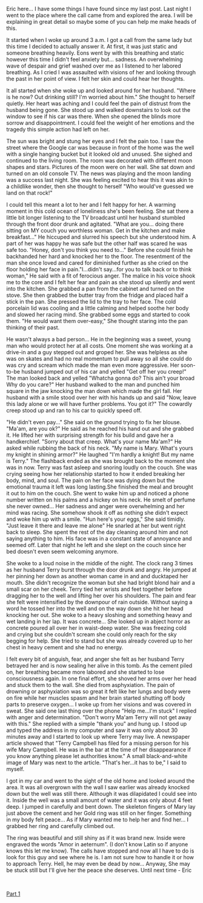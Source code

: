 Eric here... I have some things I have found since my last post. Last night I went to the place where the call came from and explored the area. I will be explaining in great detail so maybe some of you can help me make heads of this.

It started when I woke up around 3 a.m. I got a call from the same lady but this time I decided to actually answer it. At first, it was just static and someone breathing heavily. Eons went by with this breathing and static however this time I didn't feel anxiety but... sadness. An overwhelming wave of despair and grief washed over me as I listened to her labored breathing. As I cried I was assaulted with visions of her and looking through the past in her point of view. I felt her skin and could hear her thoughts.

It all started when she woke up and looked around for her husband. "Where is he now? Out drinking still? I'm worried about him." She thought to herself quietly. Her heart was aching and I could feel the pain of distrust from the husband being gone. She stood up and walked downstairs to look out the window to see if his car was there. When she opened the blinds more sorrow and disappointment. I could feel the weight of her emotions and the tragedy this simple action had left on her.

The sun was bright and stung her eyes and I felt the pain too. I saw the street where the Google car was because in front of the home was the well with a single hanging bucket but it looked old and unused. She sighed and continued to the living room. The room was decorated with different moon shapes and stars. Pictures of the moon were on her wall. She sat down and turned on an old console TV. The news was playing and the moon landing was a success last night. She was feeling excited to hear this it was akin to a childlike wonder, then she thought to herself "Who would've guessed we land on that rock!"

I could tell this meant a lot to her and I felt happy for her. A warming moment in this cold ocean of loneliness she's been feeling. She sat there a little bit longer listening to the TV broadcast until her husband stumbled through the front door drunk and agitated. "What are you... doing there sitting on MY couch you worthless woman. Get in the kitchen and make breakfast..." He hiccuped and slurred his speech but she understood him. A part of her was happy he was safe but the other half was scared he was safe too. "Honey, don't you think you need to..." Before she could finish he backhanded her hard and knocked her to the floor. The resentment of the man she once loved and cared for diminished further as she cried on the floor holding her face in pain."I...didn't say...for you to talk back or to think woman," He said with a fit of ferocious anger. The malice in his voice shook me to the core and I felt her fear and pain as she stood up silently and went into the kitchen. She grabbed a pan from the cabinet and turned on the stove. She then grabbed the butter tray from the fridge and placed half a stick in the pan. She pressed the lid to the tray to her face. The cold porcelain lid was cooling and a little calming and helped soothe her body and slowed her racing mind. She grabbed some eggs and started to cook them. "He would want them over-easy," She thought staring into the pan thinking of their past.

He wasn't always a bad person... He in the beginning was a sweet, young man who would protect her at all costs. One moment she was working at a drive-in and a guy stepped out and groped her. She was helpless as she was on skates and had no real momentum to pull away so all she could do was cry and scream which made the man even more aggressive. Her soon-to-be husband jumped out of his car and yelled "Get off her you creep!" The man looked back and yelled "Whatcha gonna do? This ain't your broad Why do you care?" Her husband walked to the man and punched him square in the jaw knocking the man down which made the girl fall. Her husband with a smile stood over her with his hands up and said "Now, leave this lady alone or we will have further problems. You got it?" The cowardly creep stood up and ran to his car to quickly speed off.

"He didn't even pay..." She said on the ground trying to fix her blouse. "Ma'am, are you ok?" He said as he reached his hand out and she grabbed it. He lifted her with surprising strength for his build and gave her a handkerchief. "Sorry about that creep. What's your name Ma'am?" He asked while rubbing the back of his neck. "My name is Mary. What's yours my knight in shining armor?" He laughed "I'm hardly a knight! But my name is Terry." The flashback ended as she was brought back to the moment she was in now. Terry was fast asleep and snoring loudly on the couch. She was crying seeing how her relationship started to how it ended breaking her body, mind, and soul. The pain on her face was dying down but the emotional trauma it left was long lasting.She finished the meal and brought it out to him on the couch. She went to wake him up and noticed a phone number written on his palms and a hickey on his neck. He smelt of perfume she never owned... Her sadness and anger were overwhelming and her mind was racing. She somehow shook it off as nothing she didn't expect and woke him up with a smile. "Hun here's your eggs," She said timidly. "Just leave it there and leave me alone" He snarled at her but went right back to sleep. She spent the rest of the day cleaning around him and not saying anything to him. His face was in a constant state of annoyance and seemed off. Later that night he left and she slept on the couch since her bed doesn't even seem welcoming anymore.

She woke to a loud noise in the middle of the night. The clock rang 3 times as her husband Terry burst through the door drunk and angry. He jumped at her pinning her down as another woman came in and and ducktaped her mouth. She didn't recognize the woman but she had bright blond hair and a small scar on her cheek. Terry tied her wrists and feet together before dragging her to the well and lifting her over his shoulders. The pain and fear she felt were intensified by the downpour of rain outside. Without saying a word he tossed her into the well and on the way down she hit her head knocking her out. She woke to a heavy sloshing and something heavy and wet landing in her lap. It was concrete... She looked up in abject horror as concrete poured all over her in waist-deep water. She was freezing cold and crying but she couldn't scream she could only reach for the sky begging for help. She tried to stand but she was already covered up to her chest in heavy cement and she had no energy.

I felt every bit of anguish, fear, and anger she felt as her husband Terry betrayed her and is now sealing her alive in this tomb. As the cement piled on, her breathing became more labored and she started to lose consciousness again. In one final effort, she shoved her arms over her head and stuck them to the wall. She died from asphyxiation. The pain of drowning or asphyxiation was so great it felt like her lungs and body were on fire while her muscles spasm and her brain started shutting off body parts to preserve oxygen... I woke up from her visions and was covered in sweat. She said one last thing over the phone "Help me...I'm stuck" I replied with anger and determination. "Don't worry Ma'am Terry will not get away with this." She replied with a simple "thank you" and hung up. I stood up and typed the address in my computer and saw it was only about 30 minutes away and I started to look up where Terry may live. A newspaper article showed that "Terry Campbell has filed for a missing person for his wife Mary Campbell. He was in the bar at the time of her disappearance if you know anything please let authorities know." A small black-and-white image of Mary was next to the article. "That's her...it has to be," I said to myself.

I got in my car and went to the sight of the old home and looked around the area. It was all overgrown with the wall I saw earlier was already knocked down but the well was still there. Although it was dilapidated I could see into it. Inside the well was a small amount of water and it was only about 4 feet deep. I jumped in carefully and bent down. The skeleton fingers of Mary lay just above the cement and her Gold ring was still on her finger. Something in my body felt peace... As if Mary wanted me to help her and find her... I grabbed her ring and carefully climbed out.

The ring was beautiful and still shiny as if it was brand new. Inside were engraved the words "Amor in aeternum". (I don't know Latin so if anyone knows this let me know). The calls have stopped and now all I have to do is look for this guy and see where he is. I am not sure how to handle it or how to approach Terry. Hell, he may even be dead by now... Anyway, She may be stuck still but I'll give her the peace she deserves. Until next time - Eric

&#x200B;

[Part 1](https://www.reddit.com/r/nosleep/comments/165cvpg/i_work_at_a_call_center_and_i_got_a_call_from_a/)